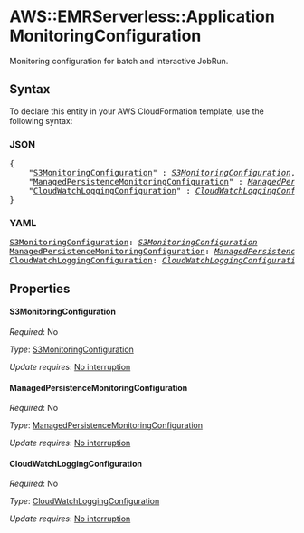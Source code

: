 # AWS::EMRServerless::Application MonitoringConfiguration

Monitoring configuration for batch and interactive JobRun.

## Syntax

To declare this entity in your AWS CloudFormation template, use the following syntax:

### JSON

<pre>
{
    "<a href="#s3monitoringconfiguration" title="S3MonitoringConfiguration">S3MonitoringConfiguration</a>" : <i><a href="s3monitoringconfiguration.md">S3MonitoringConfiguration</a></i>,
    "<a href="#managedpersistencemonitoringconfiguration" title="ManagedPersistenceMonitoringConfiguration">ManagedPersistenceMonitoringConfiguration</a>" : <i><a href="managedpersistencemonitoringconfiguration.md">ManagedPersistenceMonitoringConfiguration</a></i>,
    "<a href="#cloudwatchloggingconfiguration" title="CloudWatchLoggingConfiguration">CloudWatchLoggingConfiguration</a>" : <i><a href="cloudwatchloggingconfiguration.md">CloudWatchLoggingConfiguration</a></i>
}
</pre>

### YAML

<pre>
<a href="#s3monitoringconfiguration" title="S3MonitoringConfiguration">S3MonitoringConfiguration</a>: <i><a href="s3monitoringconfiguration.md">S3MonitoringConfiguration</a></i>
<a href="#managedpersistencemonitoringconfiguration" title="ManagedPersistenceMonitoringConfiguration">ManagedPersistenceMonitoringConfiguration</a>: <i><a href="managedpersistencemonitoringconfiguration.md">ManagedPersistenceMonitoringConfiguration</a></i>
<a href="#cloudwatchloggingconfiguration" title="CloudWatchLoggingConfiguration">CloudWatchLoggingConfiguration</a>: <i><a href="cloudwatchloggingconfiguration.md">CloudWatchLoggingConfiguration</a></i>
</pre>

## Properties

#### S3MonitoringConfiguration

_Required_: No

_Type_: <a href="s3monitoringconfiguration.md">S3MonitoringConfiguration</a>

_Update requires_: [No interruption](https://docs.aws.amazon.com/AWSCloudFormation/latest/UserGuide/using-cfn-updating-stacks-update-behaviors.html#update-no-interrupt)

#### ManagedPersistenceMonitoringConfiguration

_Required_: No

_Type_: <a href="managedpersistencemonitoringconfiguration.md">ManagedPersistenceMonitoringConfiguration</a>

_Update requires_: [No interruption](https://docs.aws.amazon.com/AWSCloudFormation/latest/UserGuide/using-cfn-updating-stacks-update-behaviors.html#update-no-interrupt)

#### CloudWatchLoggingConfiguration

_Required_: No

_Type_: <a href="cloudwatchloggingconfiguration.md">CloudWatchLoggingConfiguration</a>

_Update requires_: [No interruption](https://docs.aws.amazon.com/AWSCloudFormation/latest/UserGuide/using-cfn-updating-stacks-update-behaviors.html#update-no-interrupt)

